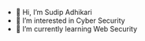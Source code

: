 - 👋 Hi, I’m Sudip Adhikari
- 👀 I’m interested in Cyber Security
- 🌱 I’m currently learning Web Security


<!---
sudipadk10/sudipadk10 is a ✨ special ✨ repository because its `README.md` (this file) appears on your GitHub profile.
You can click the Preview link to take a look at your changes.
--->

